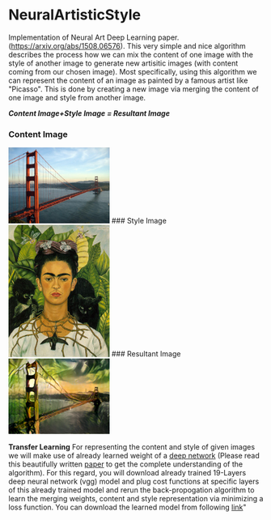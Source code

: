 # NeuralArtisticStyle
Implementation of Neural Art Deep Learning paper.(https://arxiv.org/abs/1508.06576).
This very simple and nice algorithm describes the process how we can mix the content of one image with the style of another image to generate new artisitic images (with content coming from our chosen image). Most specifically, using this algorithm we can represent the content of an image as painted by a famous artist like \"Picasso\". This is done by creating a new image via merging the content of one image and style from another image. 

**_Content Image+Style Image = Resultant Image_**
### Content Image
<img src="golden_gate.jpg" width="200px" caption="Conent">
### Style Image
<img src="frida_kahlo.jpg" width="200px"> 
### Resultant Image
<img src="golden_gate_kahlo.png" width="200px">

**Transfer Learning** For representing the content and style of given images we will make use of already learned weight of a [deep network](http://arxiv.org/pdf/1409.1556.pdf) (Please read this beautifully written [paper](http://arxiv.org/abs/1508.06576) to get the complete understanding of the algorithm). For this regard, you will download already trained 19-Layers deep neural network (vgg) model and plug cost functions at specific layers of this already trained model and rerun the back-propogation algorithm to learn the merging weights, content and style representation via minimizing a loss function. You can download the learned model from following [link](http://www.vlfeat.org/matconvnet/models/beta16/imagenet-vgg-verydeep-19.mat)"
